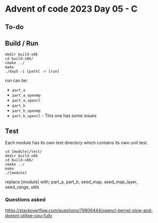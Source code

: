 # Advent of code 2023 Day 05 - C

## To-do

## Build / Run

```
mkdir build-x86
cd build-x86/
cmake ../
make
./day5 -i [path] -r [run]
```

run can be: 
* `part_a`
* `part_a_openmp`
* `part_a_opencl`
* `part_b`
* `part_b_openmp`
* `part_b_opencl` - This one has some issues

## Test

Each module has its own test directory which contains its own unit test.

```
cd [module]/test/
mkdir build-x86
cd build-x86/
cmake ../
make
./[module]
```

replace [module] with; part_a, part_b, seed_map, seed_map_layer, seed_range, utils

### Questions asked

https://stackoverflow.com/questions/79806444/opencl-kernel-slow-and-doesnt-utilise-cpu-fully